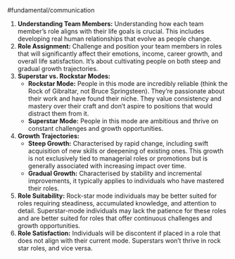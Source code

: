 #fundamental/communication 

1. **Understanding Team Members:** Understanding how each team member’s role aligns with their life goals is crucial. This includes developing real human relationships that evolve as people change.
2. **Role Assignment:** Challenge and position your team members in roles that will significantly affect their emotions, income, career growth, and overall life satisfaction. It’s about cultivating people on both steep and gradual growth trajectories.
3. **Superstar vs. Rockstar Modes:**
    - **Rockstar Mode:** People in this mode are incredibly reliable (think the Rock of Gibraltar, not Bruce Springsteen). They’re passionate about their work and have found their niche. They value consistency and mastery over their craft and don’t aspire to positions that would distract them from it.
    - **Superstar Mode:** People in this mode are ambitious and thrive on constant challenges and growth opportunities.
4. **Growth Trajectories:**
    - **Steep Growth:** Characterised by rapid change, including swift acquisition of new skills or deepening of existing ones. This growth is not exclusively tied to managerial roles or promotions but is generally associated with increasing impact over time.
    - **Gradual Growth:** Characterised by stability and incremental improvements, it typically applies to individuals who have mastered their roles.
5. **Role Suitability:** Rock-star mode individuals may be better suited for roles requiring steadiness, accumulated knowledge, and attention to detail. Superstar-mode individuals may lack the patience for these roles and are better suited for roles that offer continuous challenges and growth opportunities.
6. **Role Satisfaction:** Individuals will be discontent if placed in a role that does not align with their current mode. Superstars won’t thrive in rock star roles, and vice versa.
